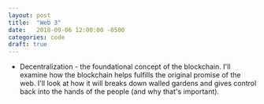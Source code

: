 ```yaml
---
layout: post
title:  "Web 3"
date:   2018-09-06 12:00:00 -0500
categories: code
draft: true
---
```


* Decentralization - the foundational concept of the blockchain. I'll examine how the blockchain helps  fulfills the original promise of the web. I'll look at how it will breaks down walled gardens and gives control back into the hands of the people (and why that's important).